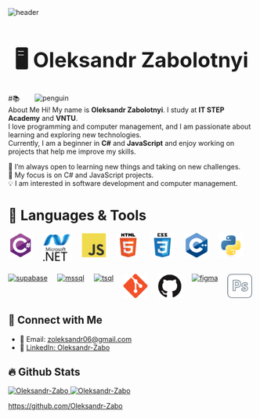 <img src="https://developers.giphy.com/branch/master/static/api-512d36c09662682717108a38bbb5c57d.gif" alt="header"/>

<h1 align="center" style="font-size: 3em;">🖥️ Oleksandr Zabolotnyi</h1>

<img align="right" src="https://media.giphy.com/media/qgQUggAC3Pfv687qPC/giphy.gif" width="450" alt="penguin"/>

#📚 About Me
Hi! My name is **Oleksandr Zabolotnyi**. I study at **IT STEP Academy** and **VNTU**.  
I love programming and computer management, and I am passionate about learning and exploring new technologies.  
Currently, I am a beginner in **C#** and **JavaScript** and enjoy working on projects that help me improve my skills.  

🚀 I’m always open to learning new things and taking on new challenges.  
🌱 My focus is on C# and JavaScript projects.  
💡 I am interested in software development and computer management.

# 🧰 Languages & Tools
<p align="left" style="display: flex; flex-wrap: wrap; gap: 20px;">
  <a href="https://www.w3schools.com/cs/" target="_blank" rel="noreferrer">
    <img src="https://raw.githubusercontent.com/devicons/devicon/master/icons/csharp/csharp-original.svg" alt="csharp" width="50" height="50"/>
  </a>
  <a href="https://dotnet.microsoft.com/" target="_blank" rel="noreferrer">
    <img src="https://raw.githubusercontent.com/devicons/devicon/master/icons/dot-net/dot-net-original-wordmark.svg" alt=".net" width="60" height="60"/>
  </a>
  <a href="https://www.javascript.com/" target="_blank" rel="noreferrer">
    <img src="https://raw.githubusercontent.com/devicons/devicon/master/icons/javascript/javascript-original.svg" alt="javascript" width="50" height="50"/>
  </a>
  <a href="https://www.w3schools.com/html/" target="_blank" rel="noreferrer">
    <img src="https://raw.githubusercontent.com/devicons/devicon/master/icons/html5/html5-original-wordmark.svg" alt="html" width="50" height="50"/>
  </a>
  <a href="https://www.w3schools.com/css/" target="_blank" rel="noreferrer">
    <img src="https://raw.githubusercontent.com/devicons/devicon/master/icons/css3/css3-original-wordmark.svg" alt="css" width="50" height="50"/>
  </a>
  <a href="https://www.w3schools.com/cpp/" target="_blank" rel="noreferrer">
    <img src="https://raw.githubusercontent.com/devicons/devicon/master/icons/cplusplus/cplusplus-original.svg" alt="cplusplus" width="50" height="50"/>
  </a>
  <a href="https://www.python.org" target="_blank" rel="noreferrer">
    <img src="https://raw.githubusercontent.com/devicons/devicon/master/icons/python/python-original.svg" alt="python" width="50" height="50"/>
  </a>
  <a href="https://supabase.com/" target="_blank" rel="noreferrer">
    <img src="https://avatars.githubusercontent.com/u/54469796?s=200&v=4" alt="supabase" width="50" height="50"/>
  </a>
  <a href="https://www.microsoft.com/en-us/sql-server" target="_blank" rel="noreferrer">
    <img src="https://www.svgrepo.com/show/303229/microsoft-sql-server-logo.svg" alt="mssql" width="50" height="50"/>
  </a>
  <a href="https://learn.microsoft.com/en-us/sql/t-sql/" target="_blank" rel="noreferrer">
    <img src="https://img.icons8.com/color/48/000000/sql.png" alt="tsql" width="50" height="50"/>
  </a>
  <a href="https://git-scm.com/" target="_blank" rel="noreferrer">
    <img src="https://raw.githubusercontent.com/devicons/devicon/master/icons/git/git-original.svg" alt="git" width="50" height="50"/>
  </a>
  <a href="https://github.com/" target="_blank" rel="noreferrer">
    <img src="https://raw.githubusercontent.com/devicons/devicon/master/icons/github/github-original.svg" alt="github" width="50" height="50"/>
  </a>
  <a href="https://www.figma.com/" target="_blank" rel="noreferrer">
    <img src="https://www.vectorlogo.zone/logos/figma/figma-icon.svg" alt="figma" width="50" height="50"/>
  </a>
  <a href="https://www.photoshop.com/en" target="_blank" rel="noreferrer">
    <img src="https://raw.githubusercontent.com/devicons/devicon/master/icons/photoshop/photoshop-line.svg" alt="photoshop" width="50" height="50"/>
  </a>
</p>

## 🌟 Connect with Me

- 📧 Email: zoleksandr06@gmail.com
- 💼 [LinkedIn: Oleksandr-Zabo](https://www.linkedin.com/in/oleksandr-zabo/)

## 🔥 Github Stats

<a href="https://github.com/Oleksandr-Zabo">
  <img width="55%" src="https://github-readme-stats.vercel.app/api?username=Oleksandr-Zabo&theme=one_dark_pro&show_icons=true&locale=en" alt="Oleksandr-Zabo">
</a>
<a href="https://github.com/Oleksandr-Zabo">
  <img width="43%" src="https://github-readme-streak-stats.herokuapp.com/?user=Oleksandr-Zabo&theme=one_dark_pro&show_icons=true" alt="Oleksandr-Zabo">
</a>

https://github.com/Oleksandr-Zabo

